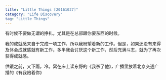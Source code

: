```yaml
---
title: "Little Things [20161027]"
category: "Life Discovery"
tag: "Little Things"
---
```


有时候不要做无谓的挣扎，尤其是在总部跟你要东西的时候。

我的成就感来自于完成一项工作，所以我盼望着新的工作。但是，如果还没有来得及体会成就感就有新工作，多半我会讨厌这个新工作，然后充满斗志，就为了再次获得成就感。

供暖之前，又下雨，冷。窝在床上读东野的《我杀了他》，广播里放着北京交通广播的《有我陪着你》